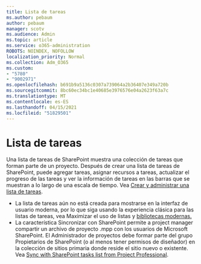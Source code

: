```yaml
---
title: Lista de tareas
ms.author: pebaum
author: pebaum
manager: scotv
ms.audience: Admin
ms.topic: article
ms.service: o365-administration
ROBOTS: NOINDEX, NOFOLLOW
localization_priority: Normal
ms.collection: Adm_O365
ms.custom:
- "5780"
- "9002971"
ms.openlocfilehash: b691b9a5136c0307a739064a2b36407e349a720b
ms.sourcegitcommit: 8bc60ec34bc1e40685e3976576e04a2623f63a7c
ms.translationtype: MT
ms.contentlocale: es-ES
ms.lasthandoff: 04/15/2021
ms.locfileid: "51829501"
---
```

# <a name="task-list"></a>Lista de tareas

Una lista de tareas de SharePoint muestra una colección de tareas que forman parte de un proyecto. Después de crear una lista de tareas de SharePoint, puede agregar tareas, asignar recursos a tareas, actualizar el progreso de las tareas y ver la información de tareas en las barras que se muestran a lo largo de una escala de tiempo. Vea [Crear y administrar una lista de tareas](https://support.microsoft.com/office/466ad207-46fd-4c77-9af1-41bc23cec21a).  

-   La lista de tareas aún no está creada para mostrarse en la interfaz de usuario moderna, por lo que siga usando la experiencia clásica para las listas de tareas, vea Maximizar el uso de listas y [bibliotecas modernas.](https://docs.microsoft.com/sharepoint/dev/transform/modernize-userinterface-lists-and-libraries)
-   La característica Sincronizar con SharePoint permite a project manager compartir un archivo de proyecto .mpp con los usuarios de Microsoft SharePoint. El Administrador de proyectos debe formar parte del grupo Propietarios de SharePoint (o al menos tener permisos de diseñador) en la colección de sitios primaria donde reside el sitio nuevo o existente. Vea [Sync with SharePoint tasks list from Project Professional](https://docs.microsoft.com/office/troubleshoot/project/sync-with-tasks-from-project).